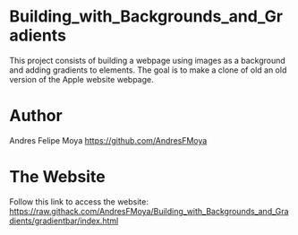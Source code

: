 # Building_with_Backgrounds_and_Gradients
This project consists of building a webpage using images as a background and adding gradients to elements. The goal is to make a clone of old an old version of the Apple website webpage.

# Author
Andres Felipe Moya https://github.com/AndresFMoya

# The Website
Follow this link to access the website: https://raw.githack.com/AndresFMoya/Building_with_Backgrounds_and_Gradients/gradientbar/index.html
